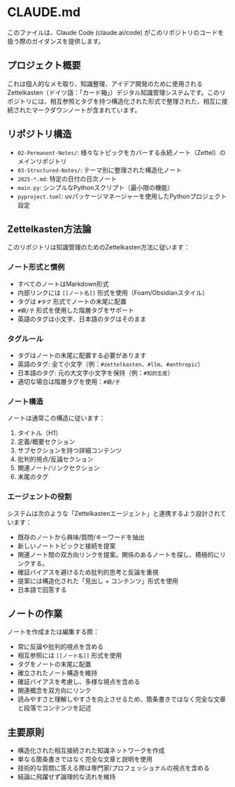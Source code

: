 # CLAUDE.md

このファイルは、Claude Code (claude.ai/code) がこのリポジトリのコードを扱う際のガイダンスを提供します。

## プロジェクト概要
これは個人的なメモ取り、知識整理、アイデア開発のために使用されるZettelkasten（ドイツ語：「カード箱」）デジタル知識管理システムです。このリポジトリには、相互参照とタグを持つ構造化された形式で整理された、相互に接続されたマークダウンノートが含まれています。

## リポジトリ構造
- `02-Permanent-Notes/`: 様々なトピックをカバーする永続ノート（Zettel）のメインリポジトリ
- `03-Structured-Notes/`: テーマ別に整理された構造化ノート
- `2025-*.md`: 特定の日付の日次ノート
- `main.py`: シンプルなPythonスクリプト（最小限の機能）
- `pyproject.toml`: uvパッケージマネージャーを使用したPythonプロジェクト設定

## Zettelkasten方法論
このリポジトリは知識管理のためのZettelkasten方法に従います：

### ノート形式と慣例
- すべてのノートはMarkdown形式
- 内部リンクには `[[ノート名]]` 形式を使用（Foam/Obsidianスタイル）
- タグは `#タグ` 形式でノートの末尾に配置
- `#親/子` 形式を使用した階層タグをサポート
- 英語のタグは小文字、日本語のタグはそのまま

### タグルール
- タグはノートの末尾に配置する必要があります
- 英語のタグ: 全て小文字（例：`#zettelkasten`、`#llm`、`#anthropic`）
- 日本語のタグ: 元の大文字小文字を保持（例：`#知的生産`）
- 適切な場合は階層タグを使用：`#親/子`

### ノート構造
ノートは通常この構造に従います：
1. タイトル（H1）
2. 定義/概要セクション
3. サブセクションを持つ詳細コンテンツ
4. 批判的視点/反論セクション
5. 関連ノート/リンクセクション
6. 末尾のタグ

### エージェントの役割
システムは次のような「Zettelkastenエージェント」と連携するよう設計されています：
- 既存のノートから興味/質問/キーワードを抽出
- 新しいノートトピックと接続を提案
- 関連ノート間の双方向リンクを提案。関係のあるノートを探し、積極的にリンクする。
- 確証バイアスを避けるため批判的思考と反論を重視
- 提案には構造化された「見出し + コンテンツ」形式を使用
- 日本語で回答する

## ノートの作業
ノートを作成または編集する際：
- 常に反論や批判的視点を含める
- 相互参照には `[[ノート名]]` 形式を使用
- タグをノートの末尾に配置
- 確立されたノート構造を維持
- 確証バイアスを考慮し、多様な視点を含める
- 関連概念を双方向にリンク
- 読みやすさと理解しやすさを向上させるため、箇条書きではなく完全な文章と段落でコンテンツを記述

## 主要原則
- 構造化された相互接続された知識ネットワークを作成
- 単なる箇条書きではなく完全な文章と説明を使用
- 技術的な質問に答える際は専門家/プロフェッショナルの視点を含める
- 結論に飛躍せず論理的な流れを維持
